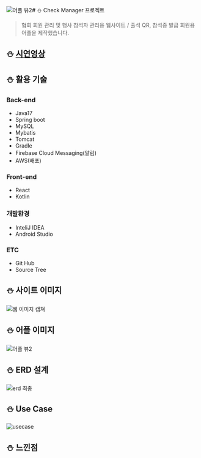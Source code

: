 ![어플 뷰2](https://github.com/user-attachments/assets/6012482f-b78c-41e0-a7e9-bcdf4bbb469b)# :snowman: Check Manager 프로젝트
> 협회 회원 관리 및 행사 참석자 관리용 웹사이트 / 
> 출석 QR, 참석증 발급 회원용 어플을 제작했습니다.

  
## :snowman: [시연영상](https://youtu.be/lJK2MwSwdt0)


## :snowman: 활용 기술
### Back-end
* Java17
* Spring boot
* MySQL
* Mybatis
* Tomcat
* Gradle
* Firebase Cloud Messaging(알림)
* AWS(배포)
### Front-end
* React
* Kotlin
### 개발환경
* InteliJ IDEA
* Android Studio
### ETC
* Git Hub
* Source Tree

## :snowman: 사이트 이미지
![웹 이미지 캡쳐](https://github.com/user-attachments/assets/dcec9bee-dee2-4c05-993a-9fd50d5cb10d)


## :snowman: 어플 이미지
![어플 뷰2](https://github.com/user-attachments/assets/22f9dfcd-fe7c-4d06-a552-295a3c16629a)


## :snowman: ERD 설계
![erd 최종](https://github.com/user-attachments/assets/4a32f4f1-af45-43b5-94ac-3bbfa426cba6)


## :snowman: Use Case
![usecase](https://github.com/user-attachments/assets/aaed2287-cd2a-4561-88fe-a26c9c3b1a57)


## :snowman: 느낀점


